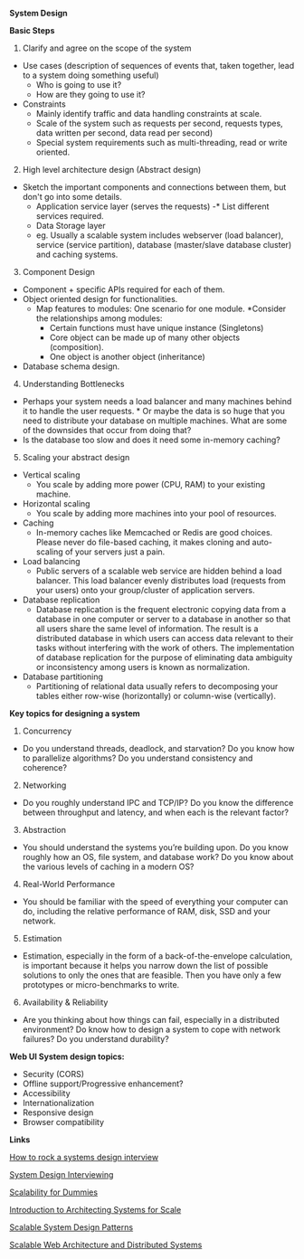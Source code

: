 **System Design**

**Basic Steps**

1) Clarify and agree on the scope of the system
* Use cases (description of sequences of events that, taken together, lead to a system doing something useful)
	* Who is going to use it?
	* How are they going to use it?
* Constraints 
	* Mainly identify traffic and data handling constraints at scale.
	* Scale of the system such as requests per second, requests types, data written per second, data read per second)
	* Special system requirements such as multi-threading, read or write oriented.
	
2) High level architecture design (Abstract design)
* Sketch the important components and connections between them, but don't go into some details.
	* Application service layer (serves the requests) -* List different services required.
   	* Data Storage layer
   	* eg. Usually a scalable system includes webserver (load balancer), service (service partition), database (master/slave database cluster) and caching systems.

3) Component Design
* Component + specific APIs required for each of them.
* Object oriented design for functionalities.
	* Map features to modules: One scenario for one module.
	*Consider the relationships among modules: 
		* Certain functions must have unique instance (Singletons)
		* Core object can be made up of many other objects (composition).
		* One object is another object (inheritance)
* Database schema design.

4) Understanding Bottlenecks
* Perhaps your system needs a load balancer and many machines behind it to handle the user requests. * Or maybe the data is so huge that you need to distribute your database on multiple machines. What are some of the downsides that occur from doing that? 
* Is the database too slow and does it need some in-memory caching?	

5) Scaling your abstract design
* Vertical scaling
	* You scale by adding more power (CPU, RAM) to your existing machine.
* Horizontal scaling
	* You scale by adding more machines into your pool of resources. 
* Caching
	* In-memory caches like Memcached or Redis are good choices. Please never do file-based caching, it makes cloning and auto-scaling of your servers just a pain. 
* Load balancing
	* Public servers of a scalable web service are hidden behind a load balancer.  This load balancer evenly distributes load (requests from your users) onto your group/cluster of  application servers.
* Database replication
	* Database replication is the frequent electronic copying data from a database in one computer or server to a database in another so that all users share the same level of information. The result is a distributed database in which users can access data relevant to their tasks without interfering with the work of others. The implementation of database replication for the purpose of eliminating data ambiguity or inconsistency among users is known as normalization.
* Database partitioning
	* Partitioning of relational data usually refers to decomposing your tables either row-wise (horizontally) or column-wise (vertically).

**Key topics for designing a system**

1) Concurrency 
* Do you understand threads, deadlock, and starvation? Do you know how to parallelize algorithms? Do you understand consistency and coherence?

2) Networking
* Do you roughly understand IPC and TCP/IP? Do you know the difference between throughput and latency, and when each is the relevant factor?

3) Abstraction
* You should understand the systems you’re building upon. Do you know roughly how an OS, file system, and database work? Do you know about the various levels of caching in a modern OS?

4) Real-World Performance
* You should be familiar with the speed of everything your computer can do, including the relative performance of RAM, disk, SSD and your network.

5) Estimation
* Estimation, especially in the form of a back-of-the-envelope calculation, is important because it helps you narrow down the list of possible solutions to only the ones that are feasible. Then you have only a few prototypes or micro-benchmarks to write.	

6) Availability & Reliability
*  Are you thinking about how things can fail, especially in a distributed environment? Do know how to design a system to cope with network failures? Do you understand durability?


**Web UI System design topics:**
* Security (CORS)
* Offline support/Progressive enhancement?
* Accessibility
* Internationalization
* Responsive design
* Browser compatibility

**Links**

[How to rock a systems design interview](http://www.palantir.com/2011/10/how-to-rock-a-systems-design-interview/)

[System Design Interviewing](http://www.hiredintech.com/system-design/)

[Scalability for Dummies](http://www.lecloud.net/tagged/scalability)

[Introduction to Architecting Systems for Scale](http://lethain.com/introduction-to-architecting-systems-for-scale/)

[Scalable System Design Patterns](http://horicky.blogspot.com/2010/10/scalable-system-design-patterns.html)

[Scalable Web Architecture and Distributed Systems](http://www.aosabook.org/en/distsys.html)